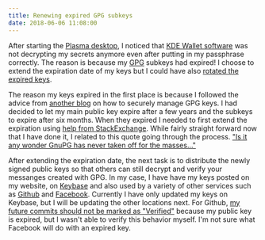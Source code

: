 ```yaml
---
title: Renewing expired GPG subkeys
date: 2018-06-06 11:08:00
---
```


After starting the [Plasma desktop](https://www.kde.org/plasma-desktop), I noticed that [KDE Wallet software](https://utils.kde.org/projects/kwalletmanager/) was not decrypting my secrets anymore even after putting in my passphrase correctly. The reason is because my [GPG](https://wiki.archlinux.org/index.php/GnuPG) subkeys had expired! I choose to extend the expiration date of my keys but I could have also [rotated the expired keys](https://wiki.archlinux.org/index.php/GnuPG#Rotating_subkeys).

The reason my keys expired in the first place is because I followed the advice from [another blog](https://sungo.wtf/2016/11/23/gpg-strong-keys-rotation-and-keybase.html) on how to securely manage GPG keys. I had decided to let my main public key expire after a few years and the subkeys to expire after six months. When they expired I needed to first extend the expiration using [help from StackExchange](https://unix.stackexchange.com/a/177310/55139). While fairly straight forward now that I have done it, I related to this quote going through the process. ["Is it any wonder GnuPG has never taken off for the masses..."](https://unix.stackexchange.com/questions/177291/how-to-renew-an-expired-keypair-with-gpg#comment753809_177310)

After extending the expiration date, the next task is to distribute the newly signed public keys so that others can still decrypt and verify your messanges created with GPG.
In my case, I have have my keys posted on my website, on [Keybase](https://keybase.io/daveparrish) and also used by a variety of other services such as [Github](https://help.github.com/articles/signing-commits-with-gpg/) and [Facebook](https://www.facebook.com/notes/protect-the-graph/securing-email-communications-from-facebook/1611941762379302).
Currently I have only updated my keys on Keybase, but I will be updating the other locations next.
For Github, [my future commits should not be marked as "Verified"](https://help.github.com/articles/updating-an-expired-gpg-key/) because my public key is expired, but I wasn't able to verify this behavior myself.
I'm not sure what Facebook will do with an expired key.

